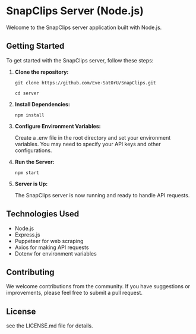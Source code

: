 # SnapClips Server (Node.js)

Welcome to the SnapClips server application built with Node.js.

## Getting Started

To get started with the SnapClips server, follow these steps:

1. **Clone the repository:**

   ```
   git clone https://github.com/Eve-SatOrU/SnapClips.git
    ```
    ```
   cd server
    ```
2. **Install Dependencies:**

    ```
    npm install
    ```
3. **Configure Environment Variables:**

    Create a .env file in the root directory and set your environment variables. You may need to specify your API keys and other configurations.

4. **Run the Server:**

    ```
    npm start
    ```
5. **Server is Up:**

    The SnapClips server is now running and ready to handle API requests.

## Technologies Used
* Node.js
* Express.js
* Puppeteer for web scraping
* Axios for making API requests
* Dotenv for environment variables
## Contributing
We welcome contributions from the community. If you have suggestions or improvements, please feel free to submit a pull request.

## License
see the LICENSE.md file for details.
